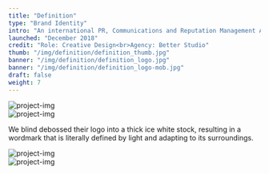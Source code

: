 ```yaml
---
title: "Definition"
type: "Brand Identity"
intro: "An international PR, Communications and Reputation Management Agency based in London, Leeds and Dubai. The aim was to design a neutrally sophisticated and minimal brand that played on the concept of ‘definition’ by using light and shade."
launched: "December 2018"
credit: "Role: Creative Design<br>Agency: Better Studio"
thumb: "/img/definition/definition_thumb.jpg"
banner: "/img/definition/definition_logo.jpg"
banner: "/img/definition/definition_logo-mob.jpg"
draft: false
weight: 7
---
```

<div class="row">
    <div class="col-xs-12">
        <picture>
            <source media="(max-width: 767px)" srcset="/img/definition/definition_card1-mob.jpg">
            <source media="(min-width: 768px)" srcset="/img/definition/definition_card1.jpg">
            <img src="/img/definition/definition_card1.jpg" alt="project-img" class="project-img">
        </picture>
    </div>
</div>
<div class="row">
    <div class="col-xs-12 col-sm-8">
        <picture>
            <source media="(max-width: 767px)" srcset="/img/definition/definition_card2-mob.jpg">
            <source media="(min-width: 768px)" srcset="/img/definition/definition_card2.jpg">
            <img src="/img/definition/definition_card2.jpg" alt="project-img" class="project-img">
        </picture>
    </div>
</div>
<div class="row work-detail-container">
    <div class="col-xs-12">
        <p class="work-detail">
            We blind debossed their logo into a thick ice white stock, resulting in a wordmark that is literally defined by light and adapting to its surroundings.
        </p>
    </div>
</div>
<div class="row end-xs">
    <div class="col-xs-12 col-sm-8">
        <picture>
            <source media="(max-width: 767px)" srcset="/img/definition/definition_card3-mob.jpg">
            <source media="(min-width: 768px)" srcset="/img/definition/definition_card3.jpg">
            <img src="/img/definition/definition_card3.jpg" alt="project-img" class="project-img">
        </picture>
    </div>
</div>
<div class="row">
    <div class="col-xs-12">
        <picture>
            <source media="(max-width: 767px)" srcset="/img/definition/definition_stationery-mob.jpg">
            <source media="(min-width: 768px)" srcset="/img/definition/definition_stationery.jpg">
            <img src="/img/definition/definition_stationery.jpg" alt="project-img" class="project-img">
        </picture>
    </div>
</div>
